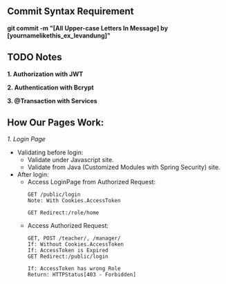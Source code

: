 ## Commit Syntax Requirement
**git commit -m "[All Upper-case Letters In Message] by [yournamelikethis_ex_levandung]"**

## TODO Notes
**1. Authorization with JWT**

**2. Authentication with Bcrypt**

**3. @Transaction with Services**

## How Our Pages Work:
*1. Login Page*
- Validating before login:
  - Validate under Javascript site.
  - Validate from Java (Customized Modules with Spring Security) site.
- After login:
  - Access LoginPage from Authorized Request:
    ```Http
    GET /public/login
    Note: With Cookies.AccessToken
    
    GET Redirect:/role/home
    ```
  - Access Authorized Request:
    ```Http
    GET, POST /teacher/, /manager/
    If: Without Cookies.AccessToken
    If: AccessToken is Expired
    GET Redirect:/public/login
    
    If: AccessToken has wrong Role
    Return: HTTPStatus[403 - Forbidden]
    ```
  
    
